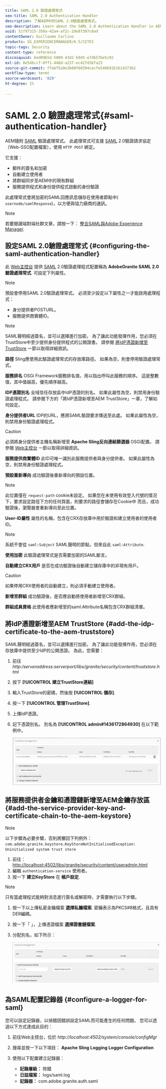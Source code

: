 ```yaml
---
title: SAML 2.0 驗證處理常式
seo-title: SAML 2.0 Authentication Handler
description: 了解AEM中的SAML 2.0驗證處理常式。
seo-description: Learn about the SAML 2.0 Authentication Handler in AEM.
uuid: 51f97315-350a-42a4-af2c-2de87307c6ad
contentOwner: Guillaume Carlino
products: SG_EXPERIENCEMANAGER/6.5/SITES
topic-tags: Security
content-type: reference
discoiquuid: 6ed09b5d-5089-43d2-b9d5-e7db57be5c02
exl-id: 8e54bccf-0ff1-448d-a237-ec42fd3bfa23
source-git-commit: ffabf5a9e3b08f60394cecfe540692b161437362
workflow-type: tm+mt
source-wordcount: '829'
ht-degree: 1%

---
```


# SAML 2.0 驗證處理常式{#saml-authentication-handler}

AEM隨附 [SAML](https://saml.xml.org/saml-specifications) 驗證處理常式。 此處理常式可支援 [SAML](https://saml.xml.org/saml-specifications) 2.0驗證請求協定（Web-SSO配置檔案），使用 `HTTP POST` 綁定。

它支援：

* 郵件的簽名和加密
* 自動建立使用者
* 將群組同步至AEM中的現有群組
* 服務提供程式和身份提供程式啟動的身份驗證

此處理常式會將加密的SAML回應訊息儲存在使用者節點中( `usernode/samlResponse`)，以方便與協力廠商的通訊。

>[!NOTE]
>
>若要閱讀端對端社群文章，請按一下： [整合SAML與Adobe Experience Manager](https://helpx.adobe.com/experience-manager/using/aem63_saml.html).

## 設定SAML 2.0驗證處理常式 {#configuring-the-saml-authentication-handler}

此 [Web主控台](/help/sites-deploying/configuring-osgi.md) 提供 [SAML](https://saml.xml.org/saml-specifications) 2.0驗證處理程式配置稱為 **AdobeGranite SAML 2.0驗證處理常式**. 可設定下列屬性。

>[!NOTE]
>
>預設會停用SAML 2.0驗證處理常式。 必須至少設定以下屬性之一才能啟用處理程式：
>
>* 身分提供者POSTURL。
>* 服務提供商實體ID。
>


>[!NOTE]
>
>SAML聲明經過簽名，並可以選擇進行加密。 為了讓此功能發揮作用，您必須在TrustStore中至少提供身份提供程式的公開證書。 請參閱 [將IdP憑證新增至TrustStore](/help/sites-administering/saml-2-0-authenticationhandler.md#add-the-idp-certificate-to-the-aem-truststore) 一節以取得詳細資訊。

**路徑** Sling應使用此驗證處理常式的存放庫路徑。 如果為空，則會停用驗證處理常式。

**服務排名** OSGi Framework服務排名值，用以指出呼叫此服務的順序。 這是整數值，其中值越高，優先順序越高。

**IDP憑證別名** 全域信任存放區中IdP憑證的別名。 如果此屬性為空，則禁用身份驗證處理程式。 請參閱下方的「將IdP憑證新增至AEM TrustStore」一章，了解如何設定。

**身分提供者URL** IDP的URL，應將SAML驗證要求傳送至此處。 如果此屬性為空，則禁用身份驗證處理程式。

>[!CAUTION]
>
>必須將身分提供者主機名稱新增至 **Apache Sling反向連結篩選器** OSGi配置。 請參閱 [Web主控台](/help/sites-deploying/configuring-osgi.md) 一節以取得詳細資訊。

**服務提供商實體ID** 此ID可唯一識別此服務提供者與身分提供者。 如果此屬性為空，則禁用身份驗證處理程式。

**預設重新導向** 成功驗證後重新導向的預設位置。

>[!NOTE]
>
>此位置僅在 `request-path` cookie未設定。 如果您在未使用有效登入代號的情況下，要求設定路徑下方的任何頁面，則要求的路徑會儲存在Cookie中
>而且，成功驗證後，瀏覽器會重新導向至此位置。

**User-ID屬性** 屬性的名稱，包含在CRX存放庫中用於驗證和建立使用者的使用者ID。

>[!NOTE]
>
>系統不會從 `saml:Subject` SAML聲明的節點，但來自此 `saml:Attribute`.

**使用加密** 此驗證處理常式是否需要加密的SAML斷言。

**自動建立CRX用戶** 是否在成功驗證後自動建立儲存庫中的非現有用戶。

>[!CAUTION]
>
>如果停用CRX使用者的自動建立，則必須手動建立使用者。

**新增至群組** 成功驗證後，是否應自動將使用者新增至CRX群組。

**群組成員資格** 此使用者應新增至的saml:Attribute名稱包含CRX群組清單。

## 將IdP憑證新增至AEM TrustStore {#add-the-idp-certificate-to-the-aem-truststore}

SAML聲明經過簽名，並可以選擇進行加密。 為了讓此功能發揮作用，您必須在存放庫中提供至少IdP的公開憑證。 為此，您需要：

1. 前往 *http:/serveraddress:serverport/libs/granite/security/content/truststore.html*
1. 按下 **[!UICONTROL 建立TrustStore連結]**
1. 輸入TrustStore的密碼，然後按 **[!UICONTROL 儲存]**.
1. 按一下 **[!UICONTROL 管理TrustStore]**.
1. 上傳IdP憑證。
1. 記下憑證別名。 別名為 **[!UICONTROL admin#1436172864930]** 在以下範例中。

   ![chlimage_1-372](assets/chlimage_1-372.png)

## 將服務提供者金鑰和憑證鏈新增至AEM金鑰存放區 {#add-the-service-provider-key-and-certificate-chain-to-the-aem-keystore}

>[!NOTE]
>
>以下步驟為必要步驟，否則將擲回下列例外： `com.adobe.granite.keystore.KeyStoreNotInitialisedException: Uninitialised system trust store`

1. 前往： [http://localhost:4502/libs/granite/security/content/useradmin.html](http://localhost:4502/libs/granite/security/content/useradmin.html)
1. 編輯 `authentication-service` 使用者。
1. 按一下 **建立KeyStore** 在 **帳戶設定**.

>[!NOTE]
>
>只有當處理程式能夠對消息進行簽名或解密時，才需要執行以下步驟。

1. 按一下以上傳私密金鑰檔案 **選擇私鑰檔案**. 密鑰表示為PKCS#8格式，且具有DER編碼。
1. 按一下「 」，上傳憑證檔案 **選擇證書鏈檔案**.
1. 分配別名，如下所示：

   ![chlimage_1-373](assets/chlimage_1-373.png)

## 為SAML配置記錄器 {#configure-a-logger-for-saml}

您可以設定記錄器，以偵錯因錯誤設定SAML而可能產生的任何問題。 您可以透過以下方式達成此目的：

1. 前往Web主控台，位於 *http://localhost:4502/system/console/configMgr*
1. 搜尋並按一下以下項目： **Apache Sling Logging Logger Configuration**
1. 使用以下配置建立記錄器：

   * **記錄層級：** 除錯
   * **日誌檔案：** logs/saml.log
   * **記錄器：** com.adobe.granite.auth.saml
